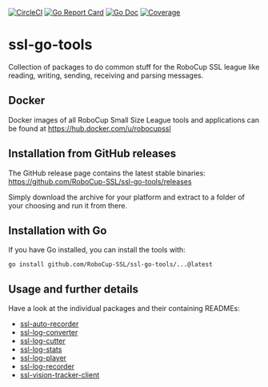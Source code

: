 [![CircleCI](https://circleci.com/gh/RoboCup-SSL/ssl-go-tools/tree/master.svg?style=svg)](https://circleci.com/gh/RoboCup-SSL/ssl-go-tools/tree/master)
[![Go Report Card](https://goreportcard.com/badge/github.com/RoboCup-SSL/ssl-go-tools?style=flat-square)](https://goreportcard.com/report/github.com/RoboCup-SSL/ssl-go-tools)
[![Go Doc](https://img.shields.io/badge/godoc-reference-blue.svg?style=flat-square)](https://godoc.org/github.com/RoboCup-SSL/ssl-go-tools)
[![Coverage](https://img.shields.io/badge/coverage-report-blue.svg)](https://circleci.com/api/v1.1/project/github/RoboCup-SSL/ssl-go-tools/latest/artifacts/0/coverage?branch=master)

# ssl-go-tools

Collection of packages to do common stuff for the RoboCup SSL league like reading, writing, sending, receiving and
parsing messages.

## Docker

Docker images of all RoboCup Small Size League tools and applications can be found at https://hub.docker.com/u/robocupssl

## Installation from GitHub releases

The GitHub release page contains the latest stable binaries: https://github.com/RoboCup-SSL/ssl-go-tools/releases

Simply download the archive for your platform and extract to a folder of your choosing and run it from there.

## Installation with Go

If you have Go installed, you can install the tools with:

```shell
go install github.com/RoboCup-SSL/ssl-go-tools/...@latest
```

## Usage and further details

Have a look at the individual packages and their containing READMEs:

* [ssl-auto-recorder](cmd/ssl-auto-recorder/README.md)
* [ssl-log-converter](cmd/ssl-log-converter/README.md)
* [ssl-log-cutter](cmd/ssl-log-cutter/README.md)
* [ssl-log-stats](cmd/ssl-log-stats/README.md)
* [ssl-log-player](cmd/ssl-log-player/README.md)
* [ssl-log-recorder](cmd/ssl-log-recorder/README.md)
* [ssl-vision-tracker-client](cmd/ssl-vision-tracker-client/README.md)
